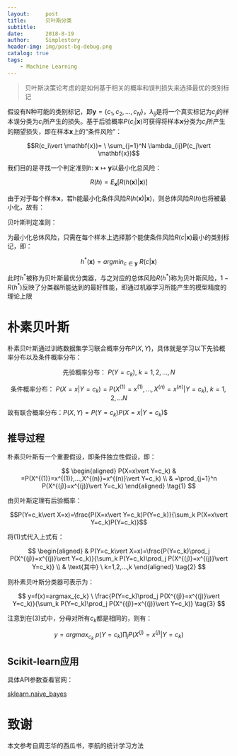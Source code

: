 ```yaml
---
layout:     post
title:      贝叶斯分类
subtitle:   
date:       2018-8-19
author:     Simplestory
header-img: img/post-bg-debug.png
catalog: true
tags:
    - Machine Learning
---
```


>贝叶斯决策论考虑的是如何基于相关的概率和误判损失来选择最优的类别标记

假设有N种可能的类别标记，即$\mathbf{y}=\{c_1,c_2,...,c_N\}$，$\lambda_{ij}$是将一个真实标记为$c_j$的样本误分类为$c_i$所产生的损失。基于后验概率$P(c_i\vert \mathbf{x})$可获得将样本$\mathbf{x}$分类为$c_i$所产生的期望损失，即在样本$\mathbf{x}$上的“条件风险”：

$$R(c_i\vert \mathbf{x})= \  \sum_{j=1}^N \lambda_{ij}P(c_j\vert \mathbf{x})$$

我们目的是寻找一个判定准则$h: \  \mathbf{x} \mapsto \mathbf{y}$以最小化总风险：

$$R(h)=E_{\mathbf{x}}[R(h(\mathbf{x})\vert \mathbf{x})]$$

由于对于每个样本$\mathbf{x}$，若h能最小化条件风险$R(h(\mathbf{x})\vert \mathbf{x})$，则总体风险$R(h)$也将被最小化，故有：

贝叶斯判定准则：

为最小化总体风险，只需在每个样本上选择那个能使条件风险$R(c\vert \mathbf{x})$最小的类别标记，即：

$$h^*(\mathbf{x})=argmin_{c \in \mathbf{y}} \  R(c\vert \mathbf{x})$$

此时$h^*$被称为贝叶斯最优分类器，与之对应的总体风险$R(h^*)$称为贝叶斯风险，$1-R(h^*)$反映了分类器所能达到的最好性能，即通过机器学习所能产生的模型精度的理论上限

# 朴素贝叶斯

朴素贝叶斯通过训练数据集学习联合概率分布$P(X,Y)$，具体就是学习以下先验概率分布以及条件概率分布：

$$\text{先验概率分布：} \  P(Y=c_k), \  k=1,2,...,N$$

$$\text{条件概率分布：} \  P(X=x\vert Y=c_k)=P(X^{(1)}=x^{(1)},...,X^{(n)}=x^{(n)}\vert Y=c_k), \  k=1,2,...N$$

故有联合概率分布：$P(X,Y)=P(Y=c_k)P(X=x\vert Y=c_k)$$

## 推导过程

朴素贝叶斯有一个重要假设，即条件独立性假设，即：

$$
\begin{aligned}
P(X=x\vert Y=c_k) & =P(X^{(1)}=x^{(1)},...,X^{(n)}=x^{(n)}\vert Y=c_k)  \\
& =\prod_{j=1}^n P(X^{(j)}=x^{(j)}\vert Y=c_k)
\end{aligned}
\tag{1}
$$

由贝叶斯定理有后验概率：

$$P(Y=c_k\vert X=x)=\frac{P(X=x\vert Y=c_k)P(Y=c_k)}{\sum_k P(X=x\vert Y=c_k)P(Y=c_k)}$$

将(1)式代入上式有：

$$
\begin{aligned}
& P(Y=c_k\vert X=x)=\frac{P(Y=c_k)\prod_j P(X^{(j)}=x^{(j)}\vert Y=c_k)}{\sum_k P(Y=c_k)\prod_j P(X^{(j)}=x^{(j)}\vert Y=c_k)}  \\
& \text{其中} \  k=1,2,...,k
\end{aligned}
\tag{2}
$$

则朴素贝叶斯分类器可表示为：

$$
y=f(x)=argmax_{c_k} \  \frac{P(Y=c_k)\prod_j P(X^{(j)}=x^{(j)}\vert Y=c_k)}{\sum_k P(Y=c_k)\prod_j P(X^{(j)}=x^{(j)}\vert Y=c_k)}
\tag{3}
$$

注意到在(3)式中，分母对所有$c_k$都是相同的，则有：

$$
y=argmax_{c_k} \  p(Y=c_k)\prod_j P(X^{(j)}=x^{(j)}\vert Y=c_k)
$$

## Scikit-learn应用

具体API参数查看官网：

[sklearn.naive_bayes](http://scikit-learn.org/stable/modules/classes.html#module-sklearn.naive_bayes)

# 致谢

本文参考自周志华的西瓜书，李航的统计学习方法